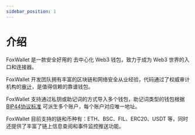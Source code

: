 ```yaml
---
sidebar_position: 1
---
```


# 介绍
FoxWallet 是一款安全好用的 去中心化 Web3 钱包，致力于成为 Web3 世界的入口和连接器。

FoxWallet 开发团队拥有丰富的区块链和网络安全从业经验，代码通过了权威审计机构的[审计](https://www.certik.org/projects/fox-wallet)，是值得信赖的靠谱钱包。

FoxWallet 支持通过私钥或助记词的方式导入多个钱包，助记词类型的钱包根据 [BIP44协议标准](https://github.com/bitcoin/bips/blob/master/bip-0044.mediawiki) 可派生多个账户，每个账户对应唯一地址。

FoxWallet 目前支持的链和币种有：ETH、BSC、FIL、ERC20、USDT 等，同时还提供了丰富了链上信息查阅和事件监控推送功能。





